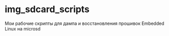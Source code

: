 # img_sdcard_scripts
Мои рабочие скрипты для дампа и восстановления прошивок Embedded Linux на microsd
